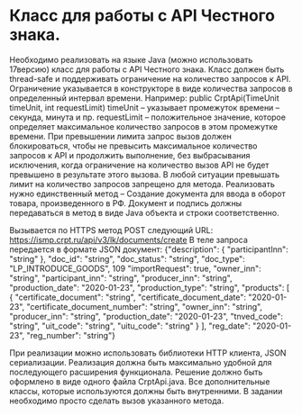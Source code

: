 # Класс для работы с API Честного знака.

Необходимо реализовать на языке Java (можно использовать 17версию) класс для работы с API Честного знака. 
Класс должен быть thread-safe и поддерживать ограничение на количество запросов к API. 
Ограничение указывается в конструкторе в виде количества запросов в определенный интервал времени. 
Например: public CrptApi(TimeUnit timeUnit, int requestLimit)
timeUnit – указывает промежуток времени – секунда, минута и пр. 
requestLimit – положительное значение, которое определяет максимальное количество запросов в этом промежутке времени. 
При превышении лимита запрос вызов должен блокироваться, чтобы не превысить максимальное количество запросов к API и продолжить выполнение, без выбрасывания исключения, когда
ограничение на количество вызов API не будет превышено в результате этого вызова. 
В любой ситуации превышать лимит на количество запросов запрещено для метода. 
Реализовать нужно единственный метод – Создание документа для ввода в оборот товара, произведенного в РФ. 
Документ и подпись должны передаваться в метод в виде Java объекта и строки соответственно.

Вызывается по HTTPS метод POST следующий URL:
https://ismp.crpt.ru/api/v3/lk/documents/create
В теле запроса передается в формате JSON документ: {"description":
{ "participantInn": "string" }, "doc_id": "string", "doc_status": "string",
"doc_type": "LP_INTRODUCE_GOODS", 109 "importRequest": true,
"owner_inn": "string", "participant_inn": "string", "producer_inn":
"string", "production_date": "2020-01-23", "production_type": "string",
"products": [ { "certificate_document": "string",
"certificate_document_date": "2020-01-23",
"certificate_document_number": "string", "owner_inn": "string",
"producer_inn": "string", "production_date": "2020-01-23",
"tnved_code": "string", "uit_code": "string", "uitu_code": "string" } ],
"reg_date": "2020-01-23", "reg_number": "string"}

При реализации можно использовать библиотеки HTTP клиента, JSON сериализации. 
Реализация должна быть максимально удобной для последующего расширения функционала.
Решение должно быть оформлено в виде одного файла CrptApi.java. 
Все дополнительные классы, которые используются должны быть внутренними.
В задании необходимо просто сделать вызов указанного метода.
